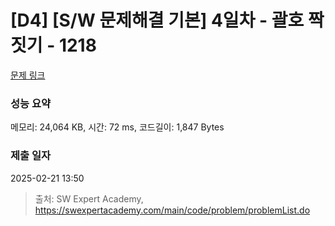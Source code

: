 # [D4] [S/W 문제해결 기본] 4일차 - 괄호 짝짓기 - 1218 

[문제 링크](https://swexpertacademy.com/main/code/problem/problemDetail.do?contestProbId=AV14eWb6AAkCFAYD) 

### 성능 요약

메모리: 24,064 KB, 시간: 72 ms, 코드길이: 1,847 Bytes

### 제출 일자

2025-02-21 13:50



> 출처: SW Expert Academy, https://swexpertacademy.com/main/code/problem/problemList.do